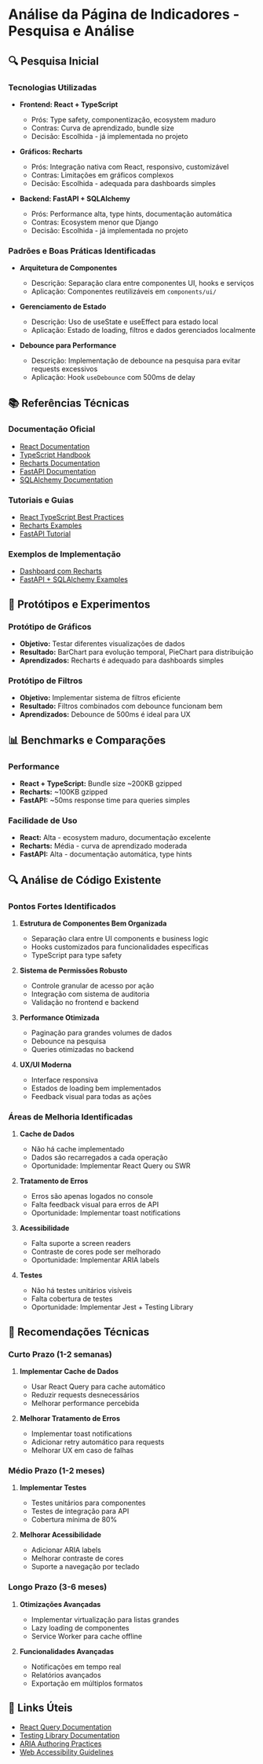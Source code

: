 # Análise da Página de Indicadores - Pesquisa e Análise

## 🔍 Pesquisa Inicial

### Tecnologias Utilizadas
- **Frontend: React + TypeScript**
  - Prós: Type safety, componentização, ecosystem maduro
  - Contras: Curva de aprendizado, bundle size
  - Decisão: Escolhida - já implementada no projeto

- **Gráficos: Recharts**
  - Prós: Integração nativa com React, responsivo, customizável
  - Contras: Limitações em gráficos complexos
  - Decisão: Escolhida - adequada para dashboards simples

- **Backend: FastAPI + SQLAlchemy**
  - Prós: Performance alta, type hints, documentação automática
  - Contras: Ecosystem menor que Django
  - Decisão: Escolhida - já implementada no projeto

### Padrões e Boas Práticas Identificadas
- **Arquitetura de Componentes**
  - Descrição: Separação clara entre componentes UI, hooks e serviços
  - Aplicação: Componentes reutilizáveis em `components/ui/`

- **Gerenciamento de Estado**
  - Descrição: Uso de useState e useEffect para estado local
  - Aplicação: Estado de loading, filtros e dados gerenciados localmente

- **Debounce para Performance**
  - Descrição: Implementação de debounce na pesquisa para evitar requests excessivos
  - Aplicação: Hook `useDebounce` com 500ms de delay

## 📚 Referências Técnicas

### Documentação Oficial
- [React Documentation](https://react.dev/)
- [TypeScript Handbook](https://www.typescriptlang.org/docs/)
- [Recharts Documentation](https://recharts.org/)
- [FastAPI Documentation](https://fastapi.tiangolo.com/)
- [SQLAlchemy Documentation](https://docs.sqlalchemy.org/)

### Tutoriais e Guias
- [React TypeScript Best Practices](https://react-typescript-cheatsheet.netlify.app/)
- [Recharts Examples](https://recharts.org/en-US/examples)
- [FastAPI Tutorial](https://fastapi.tiangolo.com/tutorial/)

### Exemplos de Implementação
- [Dashboard com Recharts](https://github.com/recharts/recharts/tree/master/demo)
- [FastAPI + SQLAlchemy Examples](https://github.com/tiangolo/fastapi/tree/master/docs_src)

## 🧪 Protótipos e Experimentos

### Protótipo de Gráficos
- **Objetivo:** Testar diferentes visualizações de dados
- **Resultado:** BarChart para evolução temporal, PieChart para distribuição
- **Aprendizados:** Recharts é adequado para dashboards simples

### Protótipo de Filtros
- **Objetivo:** Implementar sistema de filtros eficiente
- **Resultado:** Filtros combinados com debounce funcionam bem
- **Aprendizados:** Debounce de 500ms é ideal para UX

## 📊 Benchmarks e Comparações

### Performance
- **React + TypeScript:** Bundle size ~200KB gzipped
- **Recharts:** ~100KB gzipped
- **FastAPI:** ~50ms response time para queries simples

### Facilidade de Uso
- **React:** Alta - ecosystem maduro, documentação excelente
- **Recharts:** Média - curva de aprendizado moderada
- **FastAPI:** Alta - documentação automática, type hints

## 🔍 Análise de Código Existente

### Pontos Fortes Identificados
1. **Estrutura de Componentes Bem Organizada**
   - Separação clara entre UI components e business logic
   - Hooks customizados para funcionalidades específicas
   - TypeScript para type safety

2. **Sistema de Permissões Robusto**
   - Controle granular de acesso por ação
   - Integração com sistema de auditoria
   - Validação no frontend e backend

3. **Performance Otimizada**
   - Paginação para grandes volumes de dados
   - Debounce na pesquisa
   - Queries otimizadas no backend

4. **UX/UI Moderna**
   - Interface responsiva
   - Estados de loading bem implementados
   - Feedback visual para todas as ações

### Áreas de Melhoria Identificadas
1. **Cache de Dados**
   - Não há cache implementado
   - Dados são recarregados a cada operação
   - Oportunidade: Implementar React Query ou SWR

2. **Tratamento de Erros**
   - Erros são apenas logados no console
   - Falta feedback visual para erros de API
   - Oportunidade: Implementar toast notifications

3. **Acessibilidade**
   - Falta suporte a screen readers
   - Contraste de cores pode ser melhorado
   - Oportunidade: Implementar ARIA labels

4. **Testes**
   - Não há testes unitários visíveis
   - Falta cobertura de testes
   - Oportunidade: Implementar Jest + Testing Library

## 🎯 Recomendações Técnicas

### Curto Prazo (1-2 semanas)
1. **Implementar Cache de Dados**
   - Usar React Query para cache automático
   - Reduzir requests desnecessários
   - Melhorar performance percebida

2. **Melhorar Tratamento de Erros**
   - Implementar toast notifications
   - Adicionar retry automático para requests
   - Melhorar UX em caso de falhas

### Médio Prazo (1-2 meses)
1. **Implementar Testes**
   - Testes unitários para componentes
   - Testes de integração para API
   - Cobertura mínima de 80%

2. **Melhorar Acessibilidade**
   - Adicionar ARIA labels
   - Melhorar contraste de cores
   - Suporte a navegação por teclado

### Longo Prazo (3-6 meses)
1. **Otimizações Avançadas**
   - Implementar virtualização para listas grandes
   - Lazy loading de componentes
   - Service Worker para cache offline

2. **Funcionalidades Avançadas**
   - Notificações em tempo real
   - Relatórios avançados
   - Exportação em múltiplos formatos

## 🔗 Links Úteis
- [React Query Documentation](https://tanstack.com/query/latest)
- [Testing Library Documentation](https://testing-library.com/docs/)
- [ARIA Authoring Practices](https://www.w3.org/WAI/ARIA/apg/)
- [Web Accessibility Guidelines](https://www.w3.org/WAI/WCAG21/quickref/)
